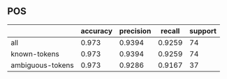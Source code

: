 
## POS

|                  | accuracy | precision | recall | support |
|------------------|----------|-----------|--------|---------|
| all              | 0.973    | 0.9394    | 0.9259 | 74      |
| known-tokens     | 0.973    | 0.9394    | 0.9259 | 74      |
| ambiguous-tokens | 0.973    | 0.9286    | 0.9167 | 37      |

